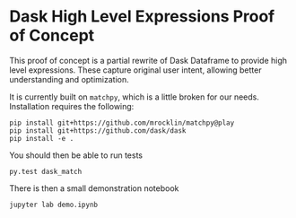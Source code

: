 Dask High Level Expressions Proof of Concept
============================================

This proof of concept is a partial rewrite of Dask Dataframe to provide high
level expressions.  These capture original user intent, allowing better
understanding and optimization.

It is currently built on `matchpy`, which is a little broken for our needs.
Installation requires the following:

```
pip install git+https://github.com/mrocklin/matchpy@play
pip install git+https://github.com/dask/dask
pip install -e .
```

You should then be able to run tests

```
py.test dask_match
```

There is then a small demonstration notebook

```
jupyter lab demo.ipynb
```
